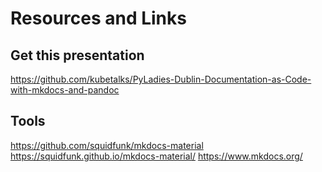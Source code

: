 # Resources and Links

Get this presentation
---------------------

https://github.com/kubetalks/PyLadies-Dublin-Documentation-as-Code-with-mkdocs-and-pandoc

Tools
-----

https://github.com/squidfunk/mkdocs-material
https://squidfunk.github.io/mkdocs-material/
https://www.mkdocs.org/
